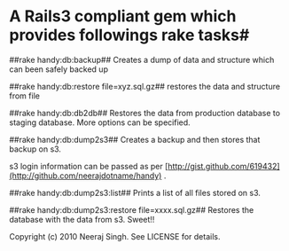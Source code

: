 # A Rails3 compliant gem which provides followings rake tasks#

##rake handy:db:backup##
Creates a dump of data and structure which can been safely backed up

##rake handy:db:restore file=xyz.sql.gz##
restores the data and structure from file 

##rake handy:db:db2db##
Restores the data from production database to staging database. More options can be specified.
 
##rake handy:db:dump2s3##
Creates a backup and then stores that backup on s3. 

s3 login information can be passed as per [http://gist.github.com/619432](http://github.com/neerajdotname/handy) .

##rake handy:db:dump2s3:list##
Prints a list of all files stored on s3.

##rake handy:db:dump2s3:restore file=xxxx.sql.gz##
Restores the database with the data from s3. Sweet!! 


Copyright (c) 2010 Neeraj Singh. See LICENSE for details.
